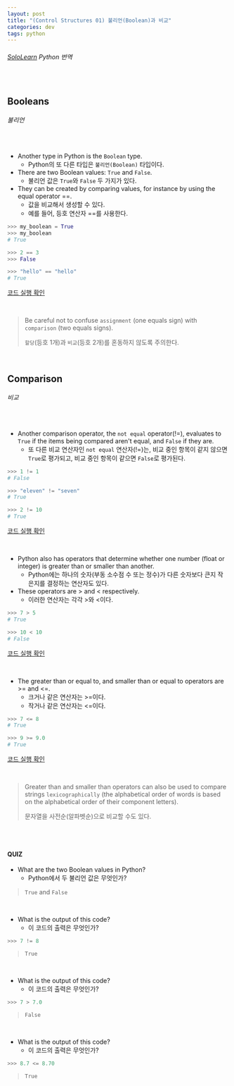 ```yaml
---
layout: post
title: "(Control Structures 01) 불리언(Boolean)과 비교"
categories: dev
tags: python
---
```


###### [SoloLearn](https://www.sololearn.com) Python 번역

<br>

## Booleans

###### 불리언

<br>

- Another type in Python is the `Boolean` type.
  - Python의 또 다른 타입은 `불리언(Boolean)` 타입이다.
- There are two Boolean values: `True` and `False`.
  - 불리언 값은 `True`와 `False` 두 가지가 있다.
- They can be created by comparing values, for instance by using the equal operator ==.
  - 값을 비교해서 생성할 수 있다.
  - 예를 들어, 등호 연산자 ==를 사용한다.

```python
>>> my_boolean = True
>>> my_boolean
# True

>>> 2 == 3
>>> False

>>> "hello" == "hello"
# True
```

[코드 실행 확인](https://code.sololearn.com/294/#py)

<br>

> Be careful not to confuse `assignment` (one equals sign) with `comparison` (two equals signs).
>
> `할당`(등호 1개)과 `비교`(등호 2개)를 혼동하지 않도록 주의한다.

<br>

## Comparison

###### 비교

<br>

- Another comparison operator, the `not equal` operator(\!=), evaluates to `True` if the items being compared aren't equal, and `False` if they are.
  - 또 다른 비교 연산자인 `not equal` 연산자(\!=)는, 비교 중인 항목이 같지 않으면 `True`로 평가되고, 비교 중인 항목이 같으면 `False`로 평가된다.

```python
>>> 1 != 1
# False

>>> "eleven" != "seven"
# True

>>> 2 != 10
# True
```

[코드 실행 확인](https://code.sololearn.com/295/#py)

<br>

- Python also has operators that determine whether one number (float or integer) is greater than or smaller than another.
  - Python에는 하나의 숫자(부동 소수점 수 또는 정수)가 다른 숫자보다 큰지 작은지를 결정하는 연산자도 있다.
- These operators are \> and \< respectively.
  - 이러한 연산자는 각각 \>와 \<이다.

```python
>>> 7 > 5
# True

>>> 10 < 10
# False
```

[코드 실행 확인](https://code.sololearn.com/296/#py)

<br>

- The greater than or equal to, and smaller than or equal to operators are \>= and \<=.
  - 크거나 같은 연산자는 \>=이다.
  - 작거나 같은 연산자는 \<=이다.

```python
>>> 7 <= 8
# True

>>> 9 >= 9.0
# True
```

[코드 실행 확인](https://code.sololearn.com/297/#py)

<br>

> Greater than and smaller than operators can also be used to compare strings `lexicographically` (the alphabetical order of words is based on the alphabetical order of their component letters).
>
> 문자열을 사전순(알파벳순)으로 비교할 수도 있다.

<br>

<br>

#### QUIZ

- What are the two Boolean values in Python?
  - Python에서 두 불리언 값은 무엇인가?

> `True` and `False`

<br>

- What is the output of this code?
  - 이 코드의 출력은 무엇인가?

```python
>>> 7 != 8
```

> `True`

<br>

- What is the output of this code?
  - 이 코드의 출력은 무엇인가?

```python
>>> 7 > 7.0
```

> `False`

<br>

- What is the output of this code?
  - 이 코드의 출력은 무엇인가?

```python
>>> 8.7 <= 8.70
```

> `True`

<br>

<br>